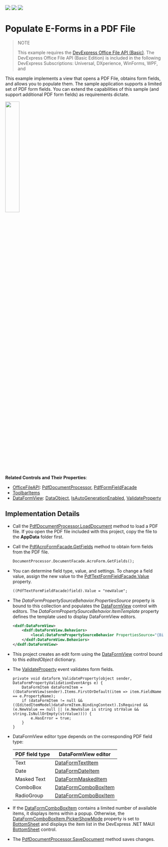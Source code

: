 <!-- default badges list -->
![](https://img.shields.io/endpoint?url=https://codecentral.devexpress.com/api/v1/VersionRange/671980886/24.1.2%2B)
[![](https://img.shields.io/badge/Open_in_DevExpress_Support_Center-FF7200?style=flat-square&logo=DevExpress&logoColor=white)](https://supportcenter.devexpress.com/ticket/details/T1181193)
[![](https://img.shields.io/badge/📖_How_to_use_DevExpress_Examples-e9f6fc?style=flat-square)](https://docs.devexpress.com/GeneralInformation/403183)
<!-- default badges end -->
# Populate E-Forms in a PDF File

> NOTE
>
> This example requires the [DevExpress Office File API (Basic)](https://www.devexpress.com/buy). The DevExpress Office File API (Basic Edition) is included in the following DevExpress Subscriptions: Universal, DXperience, WinForms, WPF, and 

This example implements a view that opens a PDF File, obtains form fields, and allows you to populate them. The sample application supports a limited set of PDF form fields. You can extend the capabilities of this sample (and support additional PDF form fields) as requirements dictate. 

<img src="https://github.com/DevExpress-Examples/maui-populate-pdf-file-forms/assets/12169834/9b4feece-ddd1-452a-ab9e-71402d6657f3" width="30%"/>

**Related Controls and Their Properties**: 

* [OfficeFileAPI](https://docs.devexpress.com/MAUI/404434): [PdfDocumentProcessor](https://docs.devexpress.com/MAUI/DevExpress.Pdf.PdfDocumentProcessor), [PdfFormFieldFacade](https://docs.devexpress.com/MAUI/DevExpress.Pdf.PdfFormFieldFacade)
* [ToolbarItems](https://learn.microsoft.com/en-us/dotnet/api/microsoft.maui.controls.toolbaritem)
* [DataFormView](https://docs.devexpress.com/MAUI/403640): [DataObject](https://docs.devexpress.com/MAUI/DevExpress.Maui.DataForm.DataFormView.DataObject), [IsAutoGenerationEnabled](https://docs.devexpress.com/MAUI/DevExpress.Maui.DataForm.DataFormView.IsAutoGenerationEnabled), [ValidateProperty](https://docs.devexpress.com/MAUI/DevExpress.Maui.DataForm.DataFormView.ValidateProperty)

## Implementation Details

* Call the [PdfDocumentProcessor.LoadDocument](https://docs.devexpress.com/OfficeFileAPI/DevExpress.Pdf.PdfDocumentProcessor.LoadDocument.overloads) method to load a PDF file. If you open the PDF file included with this project, copy the file to the **AppData** folder first.
* Call the [PdfAcroFormFacade.GetFields](https://docs.devexpress.com/OfficeFileAPI/DevExpress.Pdf.PdfAcroFormFacade.GetFields) method to obtain form fields from the PDF file.

    
    ```xml
    DocumentProcessor.DocumentFacade.AcroForm.GetFields();
    ```
* You can determine field type, value, and settings. To change a field value, assign the new value to the [PdfTextFormFieldFacade.Value](https://docs.devexpress.com/OfficeFileAPI/DevExpress.Pdf.PdfTextFormFieldFacade.Value) property.	
    
    ```xml
    ((PdfTextFormFieldFacade)field).Value = "newValue";
    ```
* The *DataFormPropertySourceBehavior.PropertiesSource* property is bound to this collection and populates the [DataFormView](https://docs.devexpress.com/MAUI/403640) control with editors. The _DataFormPropertySourceBehavior.ItemTemplate_ property defines the template used to display DataFormView editors.
  
    ```xml
    <dxdf:DataFormView>
        <dxdf:DataFormView.Behaviors>
            <local:DataFormPropertySourceBehavior PropertiesSource="{Binding Properties}" ItemTemplate="{StaticResource formItemTemplateSelector}"/>
        </dxdf:DataFormView.Behaviors>
    </dxdf:DataFormView>
    ```
* This project creates an edit form using the [DataFormView](https://docs.devexpress.com/MAUI/403640) control bound to this _editedObject_ dictionary.
* The [ValidateProperty](https://docs.devexpress.com/MAUI/DevExpress.Maui.DataForm.DataFormView.ValidateProperty) event validates form fields.
    
    ```
    private void dataform_ValidateProperty(object sender, DataFormPropertyValidationEventArgs e) {
        DataFormItem dataFormItem = ((DataFormView)sender).Items.FirstOrDefault(item => item.FieldName == e.PropertyName);
        if (dataFormItem != null && ((EditedItemModel)dataFormItem.BindingContext).IsRequired && (e.NewValue == null || (e.NewValue is string strValue && string.IsNullOrEmpty(strValue)))) {
            e.HasError = true;
        }
    }
    ```

* DataFormView editor type depends on the corresponding PDF field type:
  
  | PDF field type | DataFormView editor |
  |-|-|
  | Text | [DataFormTextItem](https://docs.devexpress.com/MAUI/DevExpress.Maui.DataForm.DataFormTextItem) |
  | Date | [DataFormDateItem](https://docs.devexpress.com/MAUI/DevExpress.Maui.DataForm.DataFormDateItem) |
  | Masked Text | [DataFormMaskedItem](https://docs.devexpress.com/MAUI/DevExpress.Maui.DataForm.DataFormMaskedItem) |
  | ComboBox | [DataFormComboBoxItem](https://docs.devexpress.com/MAUI/DevExpress.Maui.DataForm.DataFormComboBoxItem) |
  | RadioGroup| [DataFormComboBoxItem](https://docs.devexpress.com/MAUI/DevExpress.Maui.DataForm.DataFormComboBoxItem) |

* If the [DataFormComboBoxItem](https://docs.devexpress.com/MAUI/DevExpress.Maui.DataForm.DataFormComboBoxItem) contains a limited number of available items, it displays items within a popup. Otherwise, the [DataFormComboBoxItem.PickerShowMode](https://docs.devexpress.com/MAUI/DevExpress.Maui.DataForm.DataFormComboBoxItem.PickerShowMode) property is set to [BottomSheet](https://docs.devexpress.com/MAUI/DevExpress.Maui.Editors.DropDownShowMode) and  displays the item list in the DevExpress .NET MAUI  [BottomSheet](https://docs.devexpress.com/MAUI/DevExpress.Maui.Controls.BottomSheet) control. 

* The [PdfDocumentProcessor.SaveDocument](https://docs.devexpress.com/OfficeFileAPI/DevExpress.Pdf.PdfDocumentProcessor.SaveDocument.overloads) method saves changes.
